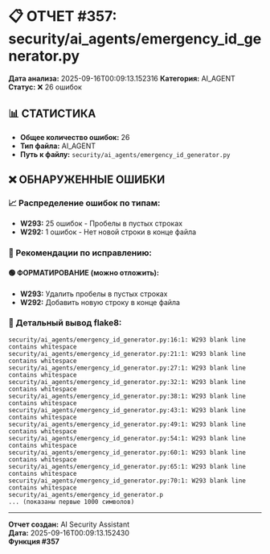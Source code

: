# 📋 ОТЧЕТ #357: security/ai_agents/emergency_id_generator.py

**Дата анализа:** 2025-09-16T00:09:13.152316
**Категория:** AI_AGENT
**Статус:** ❌ 26 ошибок

## 📊 СТАТИСТИКА

- **Общее количество ошибок:** 26
- **Тип файла:** AI_AGENT
- **Путь к файлу:** `security/ai_agents/emergency_id_generator.py`

## ❌ ОБНАРУЖЕННЫЕ ОШИБКИ

### 📈 Распределение ошибок по типам:

- **W293:** 25 ошибок - Пробелы в пустых строках
- **W292:** 1 ошибок - Нет новой строки в конце файла

### 🎯 Рекомендации по исправлению:

#### 🟢 ФОРМАТИРОВАНИЕ (можно отложить):
- **W293:** Удалить пробелы в пустых строках
- **W292:** Добавить новую строку в конце файла

### 📝 Детальный вывод flake8:

```
security/ai_agents/emergency_id_generator.py:16:1: W293 blank line contains whitespace
security/ai_agents/emergency_id_generator.py:21:1: W293 blank line contains whitespace
security/ai_agents/emergency_id_generator.py:27:1: W293 blank line contains whitespace
security/ai_agents/emergency_id_generator.py:32:1: W293 blank line contains whitespace
security/ai_agents/emergency_id_generator.py:38:1: W293 blank line contains whitespace
security/ai_agents/emergency_id_generator.py:43:1: W293 blank line contains whitespace
security/ai_agents/emergency_id_generator.py:49:1: W293 blank line contains whitespace
security/ai_agents/emergency_id_generator.py:54:1: W293 blank line contains whitespace
security/ai_agents/emergency_id_generator.py:60:1: W293 blank line contains whitespace
security/ai_agents/emergency_id_generator.py:65:1: W293 blank line contains whitespace
security/ai_agents/emergency_id_generator.py:70:1: W293 blank line contains whitespace
security/ai_agents/emergency_id_generator.p
... (показаны первые 1000 символов)
```

---
**Отчет создан:** AI Security Assistant  
**Дата:** 2025-09-16T00:09:13.152430  
**Функция #357**
